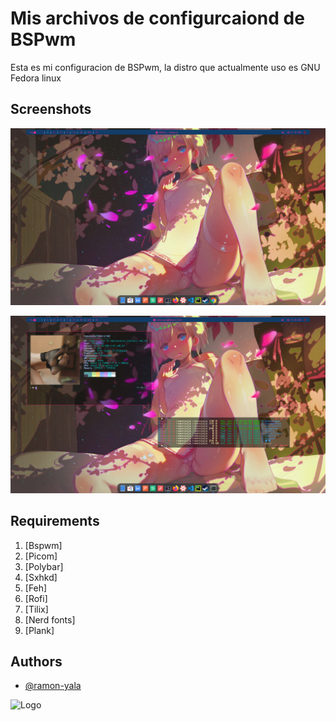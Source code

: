 # Mis archivos de configurcaiond de BSPwm

Esta es mi configuracion de BSPwm, la distro que actualmente uso es GNU Fedora linux


## Screenshots

![App Screenshot](https://github.com/ramon-yala/Dotfiles/blob/main/Screenshots/screnshot1.png?raw=true)


![App Screenshot](https://github.com/ramon-yala/Dotfiles/blob/main/Screenshots/screnshot2.png?raw=true)

## Requirements

1. [Bspwm]
2. [Picom]
3. [Polybar]
4. [Sxhkd]
5. [Feh]
6. [Rofi]
7. [Tilix]
8. [Nerd fonts]
9. [Plank]

## Authors

- [@ramon-yala](https://github.com/ramon-yala)


<img src="https://avatars.githubusercontent.com/u/98194836?v=4" height="200" alt="Logo">
